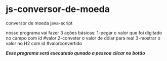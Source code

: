 # js-conversor-de-moeda
 conversor de moeda java-script

 nosso programa vai fazer 3 ações básicas:
 1-pegar o valor que foi digitado no campo com id #valor
 2-conveter o valor de dólar para real
 3-mostrar o valor no H2 com id #valorconvertido

 ***Esse programa será executado qunado a pessoa clicar no botão***
